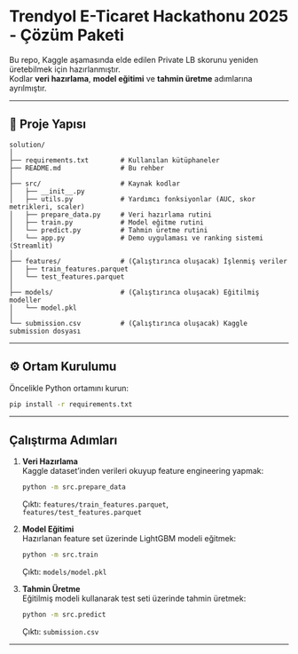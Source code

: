 # Trendyol E-Ticaret Hackathonu 2025 - Çözüm Paketi

Bu repo, Kaggle aşamasında elde edilen Private LB skorunu yeniden üretebilmek için hazırlanmıştır.  
Kodlar **veri hazırlama**, **model eğitimi** ve **tahmin üretme** adımlarına ayrılmıştır.  

---

## 📂 Proje Yapısı

```
solution/
│
├── requirements.txt        # Kullanılan kütüphaneler
├── README.md               # Bu rehber
│
├── src/                    # Kaynak kodlar
│   ├── __init__.py
│   ├── utils.py            # Yardımcı fonksiyonlar (AUC, skor metrikleri, scaler)
│   ├── prepare_data.py     # Veri hazırlama rutini
│   ├── train.py            # Model eğitme rutini
│   └── predict.py          # Tahmin üretme rutini
│   └── app.py              # Demo uygulaması ve ranking sistemi (Streamlit)
│
├── features/               # (Çalıştırınca oluşacak) İşlenmiş veriler
│   ├── train_features.parquet
│   └── test_features.parquet
│
├── models/                 # (Çalıştırınca oluşacak) Eğitilmiş modeller
│   └── model.pkl
│
└── submission.csv          # (Çalıştırınca oluşacak) Kaggle submission dosyası
```

---

## ⚙️ Ortam Kurulumu

Öncelikle Python ortamını kurun:

```bash
pip install -r requirements.txt
```

---

##  Çalıştırma Adımları

1. **Veri Hazırlama**  
   Kaggle dataset’inden verileri okuyup feature engineering yapmak:  
   ```bash
   python -m src.prepare_data
   ```
   Çıktı: `features/train_features.parquet`, `features/test_features.parquet`

2. **Model Eğitimi**  
   Hazırlanan feature set üzerinde LightGBM modeli eğitmek:  
   ```bash
   python -m src.train
   ```
   Çıktı: `models/model.pkl`

3. **Tahmin Üretme**  
   Eğitilmiş modeli kullanarak test seti üzerinde tahmin üretmek:  
   ```bash
   python -m src.predict
   ```
   Çıktı: `submission.csv`

---
